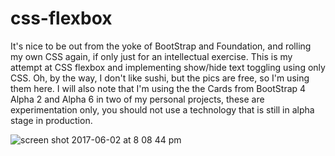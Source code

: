 # css-flexbox
It's nice to be out from the yoke of BootStrap and Foundation, and rolling my own CSS again, if only just for an intellectual exercise. This is my attempt at CSS flexbox and implementing show/hide text toggling using only CSS.  Oh, by the way, I don't like sushi, but the pics are free, so I'm using them here.  I will also note that I'm using the the Cards from BootStrap 4 Alpha 2 and Alpha 6 in two of my personal projects, these are experimentation only, you should not use a technology that is still in alpha stage in production.

![screen shot 2017-06-02 at 8 08 44 pm](https://cloud.githubusercontent.com/assets/21129310/26748853/f52e4bfe-47cf-11e7-83a0-5b641e41ed7d.png)
